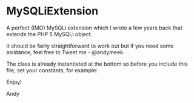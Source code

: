 MySQLiExtension
===============

A perfect (IMO) MySQLi extension which I wrote a few years back that extends the PHP 5 MySQLi object.

It should be fairly straightforward to work out but if you need some asistance, feel free to Tweet me - @andymeek.

The class is already instantiated at the bottom so before you include this file, set your constants, for example:

<?php
// Database connection details
define("DB_HOST", 'localhost');
define("DB_USERNAME", 'user');
define("DB_PASSWORD", 'password');
define("DB_NAME", 'db');

require_once('MySQLiExtension.php');
?>

Enjoy!

Andy
